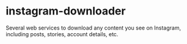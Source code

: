 # instagram-downloader
Several web services to download any content you see on Instagram, including posts, stories, account details, etc.
